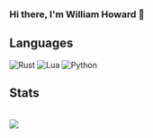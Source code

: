 ### Hi there, I'm William Howard 👋



## Languages

![Rust](https://img.shields.io/badge/rust-%23000000.svg?style=for-the-badge&logo=rust&logoColor=white)
![Lua](https://img.shields.io/badge/lua-%232C2D72.svg?style=for-the-badge&logo=lua&logoColor=white)
![Python](https://img.shields.io/badge/python-3670A0?style=for-the-badge&logo=python&logoColor=ffdd54)
<!-- ![Nginx](https://img.shields.io/badge/nginx-%23009639.svg?style=for-the-badge&logo=nginx&logoColor=white)
 -->
 
 
 ## Stats
 <br/>
<a href="https://github.com/wjhoward/">
  <img src="https://github-readme-stats.vercel.app/api?username=wjhoward&show_icons=true&theme=tokyonight&count_private=true&hide_border=true" align="center">
</a>

<!-- <a href="https://github.com/wjhoward/">
  <img src="https://github-readme-streak-stats.herokuapp.com/?user=wjhoward&theme=tokyonight&hide_border=true" align="center">
</a> -->

<!--
**wjhoward/wjhoward** is a ✨ _special_ ✨ repository because its `README.md` (this file) appears on your GitHub profile.

Here are some ideas to get you started:

- 🔭 I’m currently working on ...
- 🌱 I’m currently learning ...
- 👯 I’m looking to collaborate on ...
- 🤔 I’m looking for help with ...
- 💬 Ask me about ...
- 📫 How to reach me: ...
- 😄 Pronouns: ...
- ⚡ Fun fact: ...
-->

